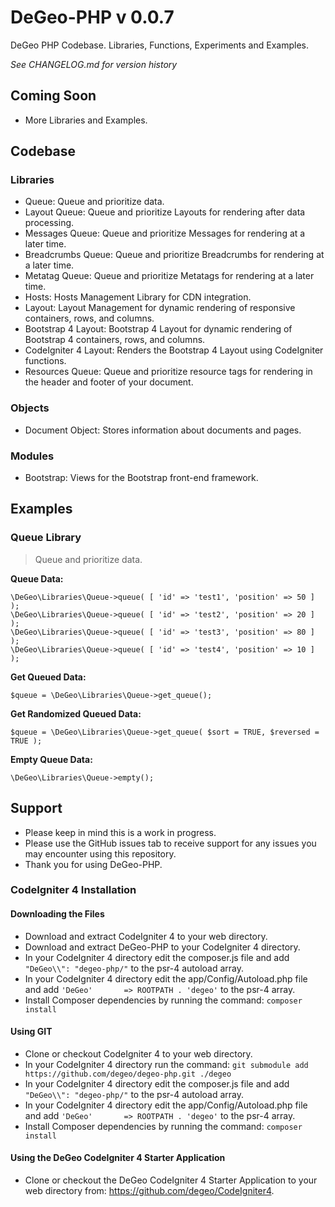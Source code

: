 # DeGeo-PHP v 0.0.7

DeGeo PHP Codebase. Libraries, Functions, Experiments and Examples.

_See CHANGELOG.md for version history_

## Coming Soon
 - More Libraries and Examples.


## Codebase


### Libraries

 - Queue: Queue and prioritize data.
 - Layout Queue: Queue and prioritize Layouts for rendering after data processing.
 - Messages Queue: Queue and prioritize Messages for rendering at a later time.
 - Breadcrumbs Queue: Queue and prioritize Breadcrumbs for rendering at a later time.
 - Metatag Queue: Queue and prioritize Metatags for rendering at a later time.
 - Hosts: Hosts Management Library for CDN integration.
 - Layout: Layout Management for dynamic rendering of responsive containers, rows, and columns.
 - Bootstrap 4 Layout: Bootstrap 4 Layout for dynamic rendering of Bootstrap 4 containers, rows, and columns.
 - CodeIgniter 4 Layout: Renders the Bootstrap 4 Layout using CodeIgniter functions.
 - Resources Queue: Queue and prioritize resource tags for rendering in the header and footer of your document.


### Objects

 - Document Object: Stores information about documents and pages.

### Modules

 - Bootstrap: Views for the Bootstrap front-end framework.


## Examples


### Queue Library
 > Queue and prioritize data.

**Queue Data:**
```
\DeGeo\Libraries\Queue->queue( [ 'id' => 'test1', 'position' => 50 ] );
\DeGeo\Libraries\Queue->queue( [ 'id' => 'test2', 'position' => 20 ] );
\DeGeo\Libraries\Queue->queue( [ 'id' => 'test3', 'position' => 80 ] );
\DeGeo\Libraries\Queue->queue( [ 'id' => 'test4', 'position' => 10 ] );
```

**Get Queued Data:**
```
$queue = \DeGeo\Libraries\Queue->get_queue();
```

**Get Randomized Queued Data:**
```
$queue = \DeGeo\Libraries\Queue->get_queue( $sort = TRUE, $reversed = TRUE );
```

**Empty Queue Data:**
```
\DeGeo\Libraries\Queue->empty();
```

## Support

 - Please keep in mind this is a work in progress.
 - Please use the GitHub issues tab to receive support for any issues you may encounter using this repository.
 - Thank you for using DeGeo-PHP.


### CodeIgniter 4 Installation


#### Downloading the Files
 - Download and extract CodeIgniter 4 to your web directory.
 - Download and extract DeGeo-PHP to your CodeIgniter 4 directory.
 - In your CodeIgniter 4 directory edit the composer.js file and add `"DeGeo\\": "degeo-php/"` to the psr-4 autoload array.
 - In your CodeIgniter 4 directory edit the app/Config/Autoload.php file and add `'DeGeo'       => ROOTPATH . 'degeo'` to the psr-4 array.
 - Install Composer dependencies by running the command: `composer install`


#### Using GIT
 - Clone or checkout CodeIgniter 4 to your web directory.
 - In your CodeIgniter 4 directory run the command: `git submodule add https://github.com/degeo/degeo-php.git ./degeo`
 - In your CodeIgniter 4 directory edit the composer.js file and add `"DeGeo\\": "degeo-php/"` to the psr-4 autoload array.
 - In your CodeIgniter 4 directory edit the app/Config/Autoload.php file and add `'DeGeo'       => ROOTPATH . 'degeo'` to the psr-4 array.
 - Install Composer dependencies by running the command: `composer install`


#### Using the DeGeo CodeIgniter 4 Starter Application
 - Clone or checkout the DeGeo CodeIgniter 4 Starter Application to your web directory from: https://github.com/degeo/CodeIgniter4.

